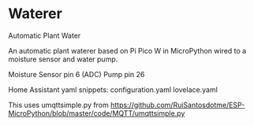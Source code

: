 # Waterer
Automatic Plant Water

An automatic plant waterer based on Pi Pico W in MicroPython wired to a moisture sensor and water pump.

Moisture Sensor pin 6 (ADC)
Pump pin 26 

Home Assistant yaml snippets:
configuration.yaml
lovelace.yaml

This uses umqttsimple.py from https://github.com/RuiSantosdotme/ESP-MicroPython/blob/master/code/MQTT/umqttsimple.py

